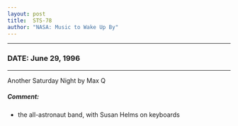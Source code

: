 ```yaml
---
layout: post
title:  STS-78
author: "NASA: Music to Wake Up By"
---
```


----
### DATE: June 29, 1996
----
Another Saturday Night by Max Q

##### Comment:
* the all-astronaut band, with Susan Helms on keyboards
